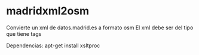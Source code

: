 # madridxml2osm
Convierte un xml de datos.madrid.es a formato osm
El xml debe ser del tipo que tiene tags <atributo nombre="ID-ENTIDAD">

Dependencias:
apt-get install xsltproc
